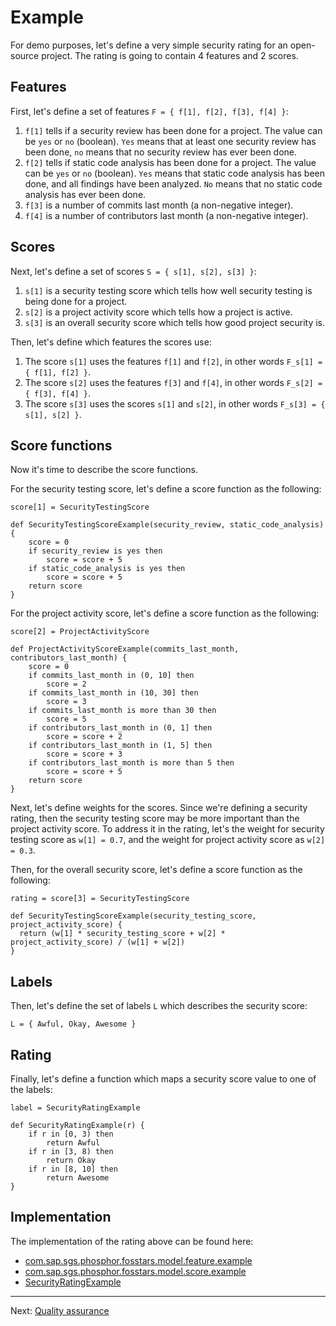 # Example

For demo purposes, let's define a very simple security rating for an open-source project.
The rating is going to contain 4 features and 2 scores.

## Features

First, let's define a set of features `F = { f[1], f[2], f[3], f[4] }`:

1.  `f[1]` tells if a security review has been done for a project. The value can be `yes` or `no` (boolean).
    `Yes` means that at least one security review has been done, `no` means that no security review has ever been done.
1.  `f[2]` tells if static code analysis has been done for a project. The value can be `yes` or `no` (boolean).
     `Yes` means that static code analysis has been done, and all findings have been analyzed.
     `No` means that no static code analysis has ever been done.
1.  `f[3]` is a number of commits last month (a non-negative integer).
1.  `f[4]` is a number of contributors last month (a non-negative integer).

## Scores

Next, let's define a set of scores `S = { s[1], s[2], s[3] }`:

1.  `s[1]` is a security testing score which tells how well security testing is being done for a project.
1.  `s[2]` is a project activity score which tells how a project is active.
1.  `s[3]` is an overall security score which tells how good project security is.

Then, let's define which features the scores use:

1.  The score `s[1]` uses the features `f[1]` and `f[2]`, in other words `F_s[1] = { f[1], f[2] }`.
1.  The score `s[2]` uses the features `f[3]` and `f[4]`, in other words `F_s[2] = { f[3], f[4] }`.
1.  The score `s[3]` uses the scores `s[1]` and `s[2]`, in other words `F_s[3] = { s[1], s[2] }`.

## Score functions

Now it's time to describe the score functions.

For the security testing score, let's define a score function as the following:

```
score[1] = SecurityTestingScore

def SecurityTestingScoreExample(security_review, static_code_analysis) {
    score = 0
    if security_review is yes then
        score = score + 5
    if static_code_analysis is yes then
        score = score + 5
    return score
}
```

For the project activity score, let's define a score function as the following:

```
score[2] = ProjectActivityScore

def ProjectActivityScoreExample(commits_last_month, contributors_last_month) {
    score = 0
    if commits_last_month in (0, 10] then
        score = 2
    if commits_last_month in (10, 30] then
        score = 3
    if commits_last_month is more than 30 then
        score = 5
    if contributors_last_month in (0, 1] then
        score = score + 2
    if contributors_last_month in (1, 5] then
        score = score + 3
    if contributors_last_month is more than 5 then
        score = score + 5
    return score
}
```

Next, let's define weights for the scores. Since we're defining a security rating,
then the security testing score may be more important than the project activity score.
To address it in the rating, let's the weight for security testing score as `w[1] = 0.7`,
and the weight for project activity score as `w[2] = 0.3`.

Then, for the overall security score, let's define a score function as the following:

```
rating = score[3] = SecurityTestingScore

def SecurityTestingScoreExample(security_testing_score, project_activity_score) {
  return (w[1] * security_testing_score + w[2] * project_activity_score) / (w[1] + w[2])
}
```

## Labels

Then, let's define the set of labels `L` which describes the security score:

```
L = { Awful, Okay, Awesome }
```

## Rating

Finally, let's define a function which maps a security score value to one of the labels:

```
label = SecurityRatingExample

def SecurityRatingExample(r) {
    if r in [0, 3) then
        return Awful
    if r in [3, 8) then
        return Okay
    if r in [8, 10] then
        return Awesome
}
```

## Implementation

The implementation of the rating above can be found here:

*  [com.sap.sgs.phosphor.fosstars.model.feature.example](../src/main/java/com/sap/sgs/phosphor/fosstars/model/feature/example)
*  [com.sap.sgs.phosphor.fosstars.model.score.example](../src/main/java/com/sap/sgs/phosphor/fosstars/model/score/example)
*  [SecurityRatingExample](../src/main/java/com/sap/sgs/phosphor/fosstars/model/rating/example/SecurityRatingExample.java)

---

Next: [Quality assurance](qa.md)
